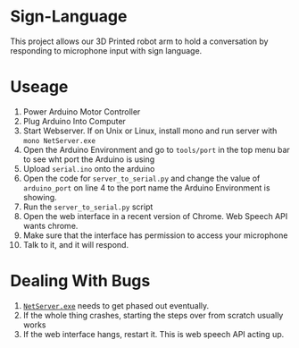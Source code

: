 # Sign-Language
This project allows our 3D Printed robot arm to hold a conversation by responding to microphone input with sign language.

# Useage
1. Power Arduino Motor Controller
2. Plug Arduino Into Computer
3. Start Webserver. If on Unix or Linux, install mono and run server with `mono NetServer.exe`
4. Open the Arduino Environment and go to `tools/port` in the top menu bar to see wht port the Arduino is using
5. Upload `serial.ino` onto the arduino
6. Open the code for `server_to_serial.py` and change the value of `arduino_port` on line 4 to the port name the Arduino Environment is showing.
7. Run the `server_to_serial.py` script
8. Open the web interface in a recent version of Chrome. Web Speech API wants chrome.
9. Make sure that the interface has permission to access your microphone
10. Talk to it, and it will respond.

# Dealing With Bugs
1. [`NetServer.exe`](https://github.com/ext0/3DPrintedArm) needs to get phased out eventually.
2. If the whole thing crashes, starting the steps over from scratch usually works
3. If the web interface hangs, restart it. This is web speech API acting up.
